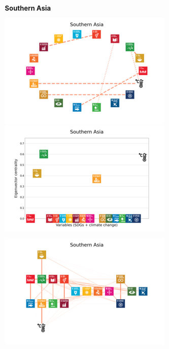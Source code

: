 ## Southern Asia

<img src="../Southern Asia/Southern Asia_circular_network_logos.png">
<img src="../Southern Asia/Southern Asia_eigenvector_centrality.png">
<br>
<br>
<img src="../Southern Asia/Southern Asia_multipartite_network_logos_cluster.png">

